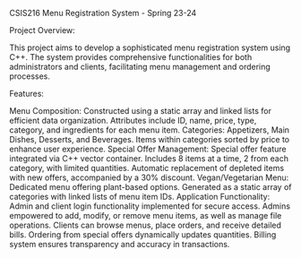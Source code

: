CSIS216 Menu Registration System - Spring 23-24

Project Overview:

This project aims to develop a sophisticated menu registration system using C++. The system provides comprehensive functionalities for both administrators and clients, facilitating menu management and ordering processes.

Features:

Menu Composition:
Constructed using a static array and linked lists for efficient data organization.
Attributes include ID, name, price, type, category, and ingredients for each menu item.
Categories: Appetizers, Main Dishes, Desserts, and Beverages.
Items within categories sorted by price to enhance user experience.
Special Offer Management:
Special offer feature integrated via C++ vector container.
Includes 8 items at a time, 2 from each category, with limited quantities.
Automatic replacement of depleted items with new offers, accompanied by a 30% discount.
Vegan/Vegetarian Menu:
Dedicated menu offering plant-based options.
Generated as a static array of categories with linked lists of menu item IDs.
Application Functionality:
Admin and client login functionality implemented for secure access.
Admins empowered to add, modify, or remove menu items, as well as manage file operations.
Clients can browse menus, place orders, and receive detailed bills.
Ordering from special offers dynamically updates quantities.
Billing system ensures transparency and accuracy in transactions.
